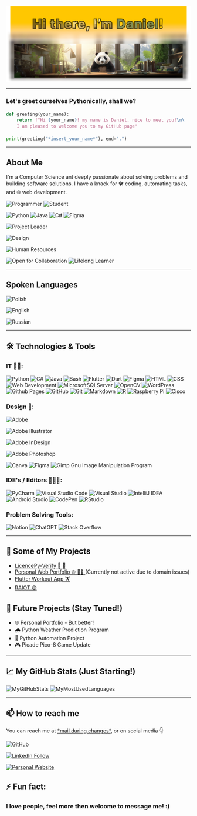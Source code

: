 ![Banner](banner3.png)

---

### Let's greet ourselves Pythonically, shall we?
```python
def greeting(your_name):
    return f"Hi {your_name}! my name is Daniel, nice to meet you!\n\
    I am pleased to welcome you to my GitHub page"

print(greeting("*insert_your_name*"), end=".")
```
---

## About Me
I'm a Computer Science ant deeply passionate about solving problems and building software solutions. I have a knack for 🛠️ coding, automating tasks, and 🌐 web development.

![Programmer](https://img.shields.io/badge/-Programmer-333333?style=for-the-badge)
![Student](https://img.shields.io/badge/-Student-blue?style=for-the-badge)

![Python](https://img.shields.io/badge/-Python-3776AB?style=for-the-badge&logo=python&logoColor=white)
![Java](https://img.shields.io/badge/java-%23ED8B00.svg?style=for-the-badge&logo=openjdk&logoColor=white)
![C#](https://img.shields.io/badge/-C%23-239120?style=for-the-badge&logo=c-sharp&logoColor=white)
![Figma](https://img.shields.io/badge/-Figma-F24E1E?style=for-the-badge&logo=figma&logoColor=white)

![Project Leader](https://img.shields.io/badge/Project_Leader-Leading-orange?style=for-the-badge&logo=leader&logoColor=white)

![Design](https://img.shields.io/badge/Design-Enthusiast-F50057?style=for-the-badge&logo=adobe&logoColor=white)

![Human Resources](https://img.shields.io/badge/HR-Advocate-4CAF50?style=for-the-badge&logo=human-rights&logoColor=white)

![Open for Collaboration](https://img.shields.io/badge/Always_Open_for_Collaboration!-brightgreen?style=for-the-badge&logo=users&logoColor=white)
![Lifelong Learner](https://img.shields.io/badge/Lifelong_Learner-better_every_day!-007ACC?style=for-the-badge&logo=minds&logoColor=white)

---

## Spoken Languages
![Polish](https://img.shields.io/badge/Polish-TAK_/_YES-00509E?style=for-the-badge&logo=wikipedia&logoColor=white)

![English](https://img.shields.io/badge/English-Yes-green?style=for-the-badge&logo=wikipedia&logoColor=white)

![Russian](https://img.shields.io/badge/Russian-Да_/_Yes-00509E?style=for-the-badge&logo=wikipedia&logoColor=white)

---

## 🛠️ Technologies & Tools

### IT 👨‍💻:
![Python](https://img.shields.io/badge/-Python-3776AB?logo=python&logoColor=white)
![C#](https://img.shields.io/badge/-C%23-239120?logo=c-sharp&logoColor=white)
![Java](https://img.shields.io/badge/-Java-007396?logo=java&logoColor=white)
![Bash](https://img.shields.io/badge/-Bash-4EAA25?logo=gnu-bash&logoColor=white)
![Flutter](https://img.shields.io/badge/-Flutter-02569B?logo=flutter&logoColor=white)
![Dart](https://img.shields.io/badge/dart-%230175C2?.svg?style=for-the-badge&logo=dart&logoColor=white)
![Figma](https://img.shields.io/badge/-Figma-F24E1E?logo=figma&logoColor=white)
![HTML](https://img.shields.io/badge/-HTML-E34F26?logo=html5&logoColor=white)
![CSS](https://img.shields.io/badge/-CSS-1572B6?logo=css3&logoColor=white)
![Web Development](https://img.shields.io/badge/Web_Development-333333??style=for-the-badge&logo=HTML5&logoColor=white)
![MicrosoftSQLServer](https://img.shields.io/badge/Microsoft%20SQL%20Server-CC2927??style=for-the-badge&logo=microsoft%20sql%20server&logoColor=white)
![OpenCV](https://img.shields.io/badge/opencv-%23white?.svg?style=for-the-badge&logo=opencv&logoColor=white)
![WordPress](https://img.shields.io/badge/WordPress-%23117AC9?.svg?style=for-the-badge&logo=WordPress&logoColor=white)
![Github Pages](https://img.shields.io/badge/github%20pages-121013??style=for-the-badge&logo=github&logoColor=white)
![GitHub](https://img.shields.io/badge/github-%23121011?.svg?style=for-the-badge&logo=github&logoColor=white)
![Git](https://img.shields.io/badge/git-%23F05033?.svg?style=for-the-badge&logo=git&logoColor=white)
![Markdown](https://img.shields.io/badge/markdown-%23000000?.svg?style=for-the-badge&logo=markdown&logoColor=white)
![R](https://img.shields.io/badge/r-%23276DC3?.svg?style=for-the-badge&logo=r&logoColor=white)
![Raspberry Pi](https://img.shields.io/badge/-RaspberryPi-C51A4A??style=for-the-badge&logo=Raspberry-Pi)
![Cisco](https://img.shields.io/badge/cisco-%23049fd9?.svg?style=for-the-badge&logo=cisco&logoColor=black)

### Design 🎨:

![Adobe](https://img.shields.io/badge/adobe_tools-%23FF0000.svg?style=for-the-badge&logo=adobe&logoColor=white)

![Adobe Illustrator](https://img.shields.io/badge/adobe%20illustrator-%23FF9A00.svg?style=for-the-badge&logo=adobe%20illustrator&logoColor=white)

![Adobe InDesign](https://img.shields.io/badge/Adobe%20InDesign-49021F?style=for-the-badge&logo=adobeindesign&logoColor=white)

![Adobe Photoshop](https://img.shields.io/badge/adobe%20photoshop-%2331A8FF.svg?style=for-the-badge&logo=adobe%20photoshop&logoColor=white)

![Canva](https://img.shields.io/badge/Canva-%2300C4CC.svg?style=for-the-badge&logo=Canva&logoColor=white)
![Figma](https://img.shields.io/badge/figma-%23F24E1E.svg?style=for-the-badge&logo=figma&logoColor=white)
![Gimp Gnu Image Manipulation Program](https://img.shields.io/badge/Gimp-657D8B?style=for-the-badge&logo=gimp&logoColor=FFFFFF)

### IDE's / Editors 🧑🏽‍💻:
![PyCharm](https://img.shields.io/badge/pycharm-143?style=for-the-badge&logo=pycharm&logoColor=black&color=black&labelColor=green)
![Visual Studio Code](https://img.shields.io/badge/Visual%20Studio%20Code-0078d7.svg?style=for-the-badge&logo=visual-studio-code&logoColor=white)
![Visual Studio](https://img.shields.io/badge/-Visual%20Studio-5C2D91?style=for-the-badge&logo=visual-studio&logoColor=white)
![IntelliJ IDEA](https://img.shields.io/badge/IntelliJIDEA-000000.svg?style=for-the-badge&logo=intellij-idea&logoColor=white)
![Android Studio](https://img.shields.io/badge/Android%20Studio-3DDC84.svg?style=for-the-badge&logo=android-studio&logoColor=white)
![CodePen](https://img.shields.io/badge/CodePen-white?style=for-the-badge&logo=codepen&logoColor=black)
![RStudio](https://img.shields.io/badge/RStudio-4285F4?style=for-the-badge&logo=rstudio&logoColor=white)

### Problem Solving Tools:
![Notion](https://img.shields.io/badge/Notion-%23000000.svg?style=for-the-badge&logo=notion&logoColor=white)
![ChatGPT](https://img.shields.io/badge/chatGPT-74aa9c?style=for-the-badge&logo=openai&logoColor=white)
![Stack Overflow](https://img.shields.io/badge/-Stackoverflow-FE7A16?style=for-the-badge&logo=stack-overflow&logoColor=white)


---
## 🚀 Some of My Projects

- [LicencePy-Verify 🚧 :car: ](https://github.com/34panda/LicencePy-Verify)
- [Personal Web Portfolio 🌐 👨‍🚀 ]() (Currently not active due to domain issues)
- [Flutter Workout App 🏋️ ](https://github.com/34panda/flutter_workout_app)
- [RAIOT 🟡](https://github.com/34panda/docsify)
  
## 🚀 Future Projects (Stay Tuned!)

- 🌐 Personal Portfolio - But better!
- 🌧️ Python Weather Prediction Program
- 🔧 Python Automation Project
- 🎮 Picade Pico-8 Game Update
  
---

## 📈 My GitHub Stats (Just Starting!)

<p>
    <img height="160em" alt="MyGitHubStats" src="https://github-readme-stats.vercel.app/api?username=34panda&theme=nord&show_icons=true&count_private=true&hide_border=true">
    <img height="160em" alt="MyMostUsedLanguages" src="https://github-readme-stats.vercel.app/api/top-langs/?username=34panda&layout=compact&theme=nord&hide_border=true">
</p>


---

## 📫 How to reach me

You can reach me at [\*mail during changes\*](), or on social media 👇

[![GitHub](https://img.shields.io/badge/GitHub-let's_talk!-FF572?style=for-the-badge&logo=github)](http://www.github.com/34panda)

[![LinkedIn Follow](https://img.shields.io/badge/LinkedIn-Follow%20Me-blue?style=for-the-badge&logo=linkedin)](https://www.linkedin.com/in/yourusername/)

[![Personal Website](https://img.shields.io/badge/Personal_Website-Visit_Me-FF5722?style=for-the-badge&logo=google-chrome)](http://www.yourpersonalwebsite.com)

## ⚡ Fun fact: 
### I love people, feel more then welcome to message me! :)
